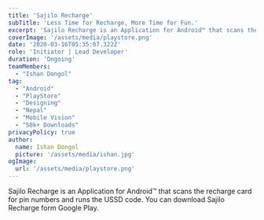 ```yaml
---
title: 'Sajilo Recharge'
subTitle: 'Less Time for Recharge, More Time for Fun.'
excerpt: 'Sajilo Recharge is an Application for Android™ that scans the recharge card for pin numbers and runs the USSD code. You can download Sajilo Recharge form Google Play.'
coverImage: '/assets/media/playstore.png'
date: '2020-03-16T05:35:07.322Z'
role: 'Initiator | Lead Developer'
duration: 'Ongoing'
teamMembers:
  - "Ishan Dongol"
tag:
  - "Android"
  - "PlayStore"
  - "Designing"
  - "Nepal"
  - "Mobile Vision"
  - "50k+ Downloads"
privacyPolicy: true
author:
  name: Ishan Dongol
  picture: '/assets/media/ishan.jpg'
ogImage:
  url: '/assets/media/playstore.png'
---
```


Sajilo Recharge is an Application for Android™ that scans the recharge card for pin numbers and runs the USSD code. You can download Sajilo Recharge form Google Play.